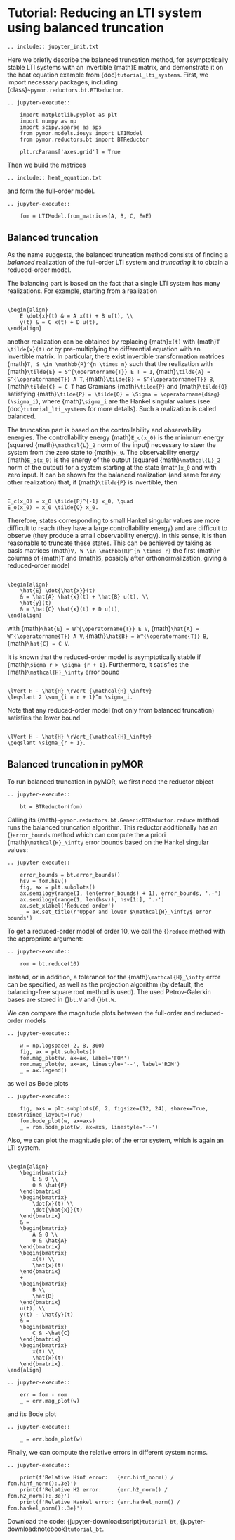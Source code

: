 # Tutorial: Reducing an LTI system using balanced truncation

```{eval-rst}
.. include:: jupyter_init.txt
```

Here we briefly describe the balanced truncation method,
for asymptotically stable LTI systems with an invertible {math}`E` matrix,
and demonstrate it on the heat equation example from
{doc}`tutorial_lti_systems`.
First, we import necessary packages, including
{class}`~pymor.reductors.bt.BTReductor`.

```{eval-rst}
.. jupyter-execute::

    import matplotlib.pyplot as plt
    import numpy as np
    import scipy.sparse as sps
    from pymor.models.iosys import LTIModel
    from pymor.reductors.bt import BTReductor

    plt.rcParams['axes.grid'] = True
```

Then we build the matrices

```{eval-rst}
.. include:: heat_equation.txt
```

and form the full-order model.

```{eval-rst}
.. jupyter-execute::

    fom = LTIModel.from_matrices(A, B, C, E=E)

```

## Balanced truncation

As the name suggests,
the balanced truncation method consists of
finding a *balanced* realization of the full-order LTI system and
*truncating* it to obtain a reduced-order model.

The balancing part is based on the fact that a single LTI system has many
realizations.
For example, starting from a realization

```{math}

\begin{align}
    E \dot{x}(t) & = A x(t) + B u(t), \\
    y(t) & = C x(t) + D u(t),
\end{align}

```

another realization can be obtained by replacing {math}`x(t)` with
{math}`T \tilde{x}(t)` or by pre-multiplying the differential equation with an
invertible matrix.
In particular, there exist invertible transformation matrices
{math}`T, S \in \mathbb{R}^{n \times n}` such that the realization with
{math}`\tilde{E} = S^{\operatorname{T}} E T = I`,
{math}`\tilde{A} = S^{\operatorname{T}} A T`,
{math}`\tilde{B} = S^{\operatorname{T}} B`,
{math}`\tilde{C} = C T`
has Gramians {math}`\tilde{P}` and {math}`\tilde{Q}` satisfying
{math}`\tilde{P} = \tilde{Q} = \Sigma = \operatorname{diag}(\sigma_i)`,
where {math}`\sigma_i` are the Hankel singular values
(see {doc}`tutorial_lti_systems` for more details).
Such a realization is called balanced.

The truncation part is based on the controllability and observability energies.
The controllability energy {math}`E_c(x_0)` is the minimum energy (squared
{math}`\mathcal{L}_2` norm of the input) necessary to steer the system from the
zero state to {math}`x_0`.
The observability energy {math}`E_o(x_0)` is the energy of the output (squared
{math}`\mathcal{L}_2` norm of the output) for a system starting at the state
{math}`x_0` and with zero input.
It can be shown for the balanced realization
(and same for any other realization)
that,
if {math}`\tilde{P}` is invertible,
then

```{math}

E_c(x_0) = x_0 \tilde{P}^{-1} x_0, \quad
E_o(x_0) = x_0 \tilde{Q} x_0.

```

Therefore, states corresponding to small Hankel singular values are more
difficult to reach (they have a large controllability energy) and are difficult
to observe (they produce a small observability energy).
In this sense, it is then reasonable to truncate these states.
This can be achieved by taking as basis matrices
{math}`V, W \in \mathbb{R}^{n \times r}` the first {math}`r` columns of
{math}`T` and {math}`S`,
possibly after orthonormalization,
giving a reduced-order model

```{math}

\begin{align}
    \hat{E} \dot{\hat{x}}(t)
    & = \hat{A} \hat{x}(t) + \hat{B} u(t), \\
    \hat{y}(t)
    & = \hat{C} \hat{x}(t) + D u(t),
\end{align}

```

with
{math}`\hat{E} = W^{\operatorname{T}} E V`,
{math}`\hat{A} = W^{\operatorname{T}} A V`,
{math}`\hat{B} = W^{\operatorname{T}} B`,
{math}`\hat{C} = C V`.

It is known that the reduced-order model is asymptotically stable if
{math}`\sigma_r > \sigma_{r + 1}`.
Furthermore, it satisfies the {math}`\mathcal{H}_\infty` error bound

```{math}

\lVert H - \hat{H} \rVert_{\mathcal{H}_\infty}
\leqslant 2 \sum_{i = r + 1}^n \sigma_i.

```

Note that any reduced-order model (not only from balanced truncation) satisfies
the lower bound

```{math}

\lVert H - \hat{H} \rVert_{\mathcal{H}_\infty}
\geqslant \sigma_{r + 1}.

```

## Balanced truncation in pyMOR

To run balanced truncation in pyMOR, we first need the reductor object

```{eval-rst}
.. jupyter-execute::

    bt = BTReductor(fom)
```

Calling its {meth}`~pymor.reductors.bt.GenericBTReductor.reduce` method runs the
balanced truncation algorithm. This reductor additionally has an {}`error_bounds`
method which can compute the a priori {math}`\mathcal{H}_\infty` error bounds
based on the Hankel singular values:

```{eval-rst}
.. jupyter-execute::

    error_bounds = bt.error_bounds()
    hsv = fom.hsv()
    fig, ax = plt.subplots()
    ax.semilogy(range(1, len(error_bounds) + 1), error_bounds, '.-')
    ax.semilogy(range(1, len(hsv)), hsv[1:], '.-')
    ax.set_xlabel('Reduced order')
    _ = ax.set_title(r'Upper and lower $\mathcal{H}_\infty$ error bounds')
```

To get a reduced-order model of order 10, we call the {}`reduce` method with the
appropriate argument:

```{eval-rst}
.. jupyter-execute::

    rom = bt.reduce(10)
```

Instead, or in addition, a tolerance for the {math}`\mathcal{H}_\infty` error
can be specified, as well as the projection algorithm (by default, the
balancing-free square root method is used).
The used Petrov-Galerkin bases are stored in {}`bt.V` and {}`bt.W`.

We can compare the magnitude plots between the full-order and reduced-order
models

```{eval-rst}
.. jupyter-execute::

    w = np.logspace(-2, 8, 300)
    fig, ax = plt.subplots()
    fom.mag_plot(w, ax=ax, label='FOM')
    rom.mag_plot(w, ax=ax, linestyle='--', label='ROM')
    _ = ax.legend()
```

as well as Bode plots

```{eval-rst}
.. jupyter-execute::

    fig, axs = plt.subplots(6, 2, figsize=(12, 24), sharex=True, constrained_layout=True)
    fom.bode_plot(w, ax=axs)
    _ = rom.bode_plot(w, ax=axs, linestyle='--')
```

Also, we can plot the magnitude plot of the error system,
which is again an LTI system.

```{math}

\begin{align}
    \begin{bmatrix}
        E & 0 \\
        0 & \hat{E}
    \end{bmatrix}
    \begin{bmatrix}
        \dot{x}(t) \\
        \dot{\hat{x}}(t)
    \end{bmatrix}
    & =
    \begin{bmatrix}
        A & 0 \\
        0 & \hat{A}
    \end{bmatrix}
    \begin{bmatrix}
        x(t) \\
        \hat{x}(t)
    \end{bmatrix}
    +
    \begin{bmatrix}
        B \\
        \hat{B}
    \end{bmatrix}
    u(t), \\
    y(t) - \hat{y}(t)
    & =
    \begin{bmatrix}
        C & -\hat{C}
    \end{bmatrix}
    \begin{bmatrix}
        x(t) \\
        \hat{x}(t)
    \end{bmatrix}.
\end{align}

```

```{eval-rst}
.. jupyter-execute::

    err = fom - rom
    _ = err.mag_plot(w)
```

and its Bode plot

```{eval-rst}
.. jupyter-execute::

    _ = err.bode_plot(w)
```

Finally, we can compute the relative errors in different system norms.

```{eval-rst}
.. jupyter-execute::

    print(f'Relative Hinf error:   {err.hinf_norm() / fom.hinf_norm():.3e}')
    print(f'Relative H2 error:     {err.h2_norm() / fom.h2_norm():.3e}')
    print(f'Relative Hankel error: {err.hankel_norm() / fom.hankel_norm():.3e}')
```

Download the code:
{jupyter-download:script}`tutorial_bt`,
{jupyter-download:notebook}`tutorial_bt`.


